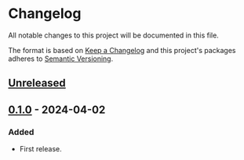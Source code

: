 # Changelog

All notable changes to this project will be documented in this file.

The format is based on [Keep a Changelog](http://keepachangelog.com/en/1.0.0/)
and this project's packages adheres to [Semantic Versioning](http://semver.org/spec/v2.0.0.html).

## [Unreleased]

## [0.1.0] - 2024-04-02

### Added

- First release.


[Unreleased]: https://github.com/giantswarm/aws-ebs-csi-driver-servicemonitors-app/compare/v0.1.0...HEAD
[0.1.0]: https://github.com/giantswarm/aws-ebs-csi-driver-servicemonitors-app/compare/v0.0.0...v0.1.0
